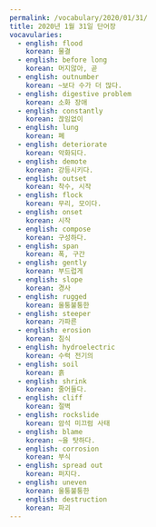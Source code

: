 ```yaml
---
permalink: /vocabulary/2020/01/31/
title: 2020년 1월 31일 단어장
vocavularies:
  - english: flood
    korean: 물결
  - english: before long
    korean: 머지않아, 곧
  - english: outnumber
    korean: ~보다 수가 더 많다.
  - english: digestive problem
    korean: 소화 장애
  - english: constantly
    korean: 끊임없이
  - english: lung
    korean: 폐
  - english: deteriorate
    korean: 악화되다.
  - english: demote
    korean: 강등시키다.
  - english: outset
    korean: 착수, 시작
  - english: flock
    korean: 무리, 모이다.
  - english: onset
    korean: 시작
  - english: compose
    korean: 구성하다.
  - english: span
    korean: 폭, 구간
  - english: gently
    korean: 부드럽게
  - english: slope
    korean: 경사
  - english: rugged
    korean: 울퉁불퉁한
  - english: steeper
    korean: 가파른
  - english: erosion
    korean: 침식
  - english: hydroelectric
    korean: 수력 전기의
  - english: soil
    korean: 흙
  - english: shrink
    korean: 줄어들다.
  - english: cliff
    korean: 절벽
  - english: rockslide
    korean: 암석 미끄럼 사태
  - english: blame
    korean: ~을 탓하다.
  - english: corrosion
    korean: 부식
  - english: spread out
    korean: 퍼지다.
  - english: uneven
    korean: 울퉁불퉁한
  - english: destruction
    korean: 파괴
---
```


